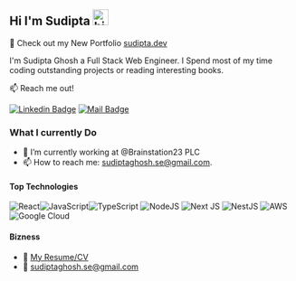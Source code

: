 ## Hi I'm Sudipta <img src="https://user-images.githubusercontent.com/1303154/88677602-1635ba80-d120-11ea-84d8-d263ba5fc3c0.gif" width="28px" height="28px" alt="hi">

🚀 Check out my New Portfolio [sudipta.dev](https://sudipta.dev)

I'm Sudipta Ghosh a Full Stack Web Engineer. I Spend most of my time coding outstanding projects or reading interesting books.

:mailbox: Reach me out!

<!-- [![Twitter Badge](https://img.shields.io/badge/-@Ipenywis-1ca0f1?style=flat&labelColor=1ca0f1&logo=twitter&logoColor=white&link=https://twitter.com/Ipenywis)](https://twitter.com/Ipenywis)  -->
<!-- [![Mail Badge](https://img.shields.io/badge/-CoderOne-e74c3c?style=flat&labelColor=e74c3c&logo=youtube&logoColor=white)](https://youtube.com/coderone) -->

[![Linkedin Badge](https://img.shields.io/badge/-Sudipta-0e76a8?style=flat&labelColor=0e76a8&logo=linkedin&logoColor=white)](https://www.linkedin.com/in/ghosh-sudipta/) [![Mail Badge](https://img.shields.io/badge/-Sudipta-c0392b?style=flat&labelColor=c0392b&logo=gmail&logoColor=white)](mailto:sudiptaghosh.se@gmail.com)

 <!-- [![Mail Badge](https://img.shields.io/badge/-@islempenywis-e84393?style=flat&labelColor=e84393&logo=instagram&logoColor=white)](https://instagram.com/islempenywis)  -->

<!-- ### CoderOne Newsletter
Join the bi-weekly Newsletter among thousands of other developers and stay in the loop with Web Development, React, Security, Software Engineering, Jobs, AI, Professional Courses and a lot more.

👉 [Join Here](https://sudipta.dev/join-newsletter/) -->

<!-- TODO: Add last video link -->

### What I currently Do

- 🔭 I’m currently working at @Brainstation23 PLC
  <!-- - :computer: Most used line of code `git commit -m "Initial Commit" -->
  <!-- - 🤔 I’m looking for help with Outstanding Video ideas. -->
- 📫 How to reach me: sudiptaghosh.se@gmail.com.
  <!-- - 😄 Pronouns: CoderOne, Ipenywis, islempenywis. -->
  <!-- - ⚡ Fun fact: I play games and go to the GYM very often. -->

#### Top Technologies

<!-- TODO: Make technologies links takes you to repositories -->

![React](https://img.shields.io/badge/react-%2320232a.svg?style=for-the-badge&logo=react&logoColor=%2361DAFB)![JavaScript](https://img.shields.io/badge/javascript-%23323330.svg?style=for-the-badge&logo=javascript&logoColor=%23F7DF1E)![TypeScript](https://img.shields.io/badge/typescript-%23007ACC.svg?style=for-the-badge&logo=typescript&logoColor=white) ![NodeJS](https://img.shields.io/badge/node.js-6DA55F?style=for-the-badge&logo=node.js&logoColor=white) ![Next JS](https://img.shields.io/badge/Next-black?style=for-the-badge&logo=next.js&logoColor=white) ![NestJS](https://img.shields.io/badge/nestjs-%23E0234E.svg?style=for-the-badge&logo=nestjs&logoColor=white) ![AWS](https://img.shields.io/badge/AWS-%23FF9900.svg?style=for-the-badge&logo=amazon-aws&logoColor=white) ![Google Cloud](https://img.shields.io/badge/GoogleCloud-%234285F4.svg?style=for-the-badge&logo=google-cloud&logoColor=white)

#### Bizness

- :paperclip: [My Resume/CV](https://github.com/uaday/uaday/blob/master/resumes/Sudipta%20Resume.pdf)
- :email: sudiptaghosh.se@gmail.com

<!-- #### Profile Visits

![visitors](https://visitor-badge.glitch.me/badge?page_id=ipenywis.ipenywis) -->

<!-- <details> -->
<!-- <summary>
  More stuff about me
</summary> -->

<!-- <br >

I love sharing knowledge and putting tutorials, courses and posts together for helping other developers, and tjat's why CoderOne Youtube Channel exists! -->

<!-- #### What is CoderOne? -->

<!-- CoderOne is a youtube channel for learning Web/Mobile development, coding and design. Including new technologies and frameworks and anything really related to development world. -->

<!-- #### Coding Stats -->

<!--START_SECTION:waka-->
<!-- ```text
TypeScript   15 hrs 41 mins  ████████████████████▓░░░░   82.29 %
HTML         1 hr 50 mins    ██▒░░░░░░░░░░░░░░░░░░░░░░   09.61 %
Markdown     1 hr 27 mins    ██░░░░░░░░░░░░░░░░░░░░░░░   07.63 %
Other        2 mins          ░░░░░░░░░░░░░░░░░░░░░░░░░   00.25 %
YAML         2 mins          ░░░░░░░░░░░░░░░░░░░░░░░░░   00.19 %
``` -->
<!--END_SECTION:waka-->

<!-- #### Github Stats -->

<!-- ![Ipenywis's github stats](https://github-readme-stats.vercel.app/api?username=ipenywis&count_private=true&theme=tokyonight&hide=contribs,prs)

</details> -->

<!-- [reactplaylist]: https://www.youtube.com/watch?v=KxXXEL-k47Y&list=PLvXDmnBbOF7RnYiZvDwl2Pzcs2kfi10wd
[vscodetutorial]: https://www.youtube.com/watch?v=Bkie2ai8qeE&t=8s
[htmltutorial]: https://www.youtube.com/watch?v=VK6MXVxOsws&t=27s
[javascripttutorial]: https://www.youtube.com/watch?v=D-LHKvmX37E -->
